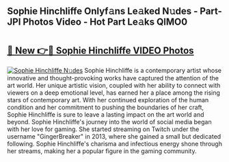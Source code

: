 ## Sophie Hinchliffe Onlyf𝚊ns Le𝚊ked N𝚞des - Part-JPI Photos Video - Hot Part Le𝚊ks QlMO0

# <h2><a href="http://ac44039.deff.icu/?id=Sophie+Hinchliffe">🔗 New 👉🔴 Sophie Hinchliffe VIDEO Photos</a></h2>

[![Sophie Hinchliffe N𝚞des](https://i.imgur.com/rIISA9y.gif)](http://ac44039.deff.icu/?id=Sophie+Hinchliffe)
Sophie Hinchliffe is a contemporary artist whose innovative and thought-provoking works have captured the attention of the art world. Her unique artistic vision, coupled with her ability to connect with viewers on a deep emotional level, has earned her a place among the rising stars of contemporary art. With her continued exploration of the human condition and her commitment to pushing the boundaries of her craft, Sophie Hinchliffe is sure to leave a lasting impact on the art world and beyond. Sophie Hinchliffe's journey into the world of social media began with her love for gaming. She started streaming on Twitch under the username "GingerBreaker" in 2013, where she gained a small but dedicated following. Sophie Hinchliffe's charisma and infectious energy shone through her streams, making her a popular figure in the gaming community.
